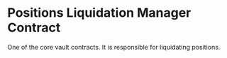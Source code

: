 # Positions Liquidation Manager Contract

One of the core vault contracts. It is responsible for liquidating positions.
